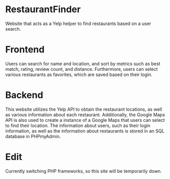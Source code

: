 # RestaurantFinder
Website that acts as a Yelp helper to find restaurants based on a user search.

# Frontend
Users can search for name and location, and sort by metrics such as best match, rating, review count, and distance.
Furthermore, users can select various restaurants as favorites, which are saved based on their login.

# Backend
This website utilizes the Yelp API to obtain the restaurant locations, as well as various information about each restaurant.
Additionally, the Google Maps API is also used to create a instance of a Google Maps that users can select to find their location.
The information about users, such as their login information, as well as the information about restaurants is stored in an SQL database in PHPmyAdmin.

# Edit
Currently switching PHP frameworks, so this site will be temporarily down.
